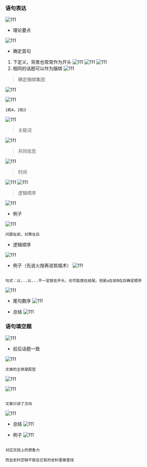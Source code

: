 ### 语句表达

![111](../images4/59.png)

- 理论要点

![111](../images4/60.png)

- 确定首句
1. 下定义，背景也常常作为开头
![111](../images4/61.png)
![111](../images4/62.png)
![111](../images4/77.png)
2. 相同的话题可以作为捆绑
![111](../images4/63.png)

> 确定捆绑集团

![111](../images4/64.png)

![111](../images4/65.png)
```
1和4，2和3
```

![111](../images4/66.png)

> 关联词

![111](../images4/67.png)

> 共同信息

![111](../images4/68.png)

> 时间

![111](../images4/69.png)
![111](../images4/70.png)
> 逻辑顺序

![111](../images4/71.png)

- 例子

![111](../images4/72.png)

```
问题在前，对策在后
```

- 逻辑顺序

![111](../images4/73.png)

- 例子（先说火炮再说筑城术）
![111](../images4/74.png)

```

句式：以...以...不一定放在开头，也可能放在结尾。但是a在前B在后确定顺序
```
![111](../images4/75.png)

- 尾句数序
![111](../images4/76.png)

- 总结
![111](../images4/78.png)


### 语句填空题

![111](../images4/79.png)

- 前后话题一致

![111](../images4/80.png)

```
文章的主体是配型
```

![111](../images4/81.png)

![111](../images4/82.png)

```

文章只讲了方向
```
![111](../images4/83.png)

- 总结
![111](../images4/84.png)

- 例子
![111](../images4/85.png)

```

对应文段上的想象力

而且史料空缺不能在已有的史料里面查找
```